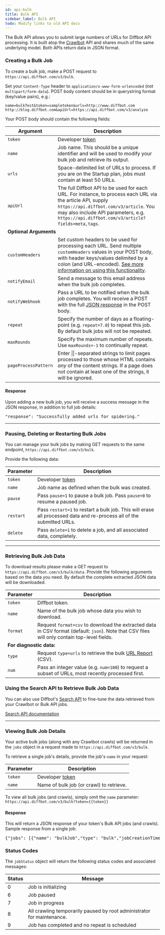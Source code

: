 ```yaml
---
id: api-bulk
title: Bulk API
sidebar_label: Bulk API
todo: Modify links to old API docs
---
```


<div id="docBody"><p>The Bulk API allows you to submit large numbers of URLs for Diffbot API processing. It is built atop the <a href="guides-crawl">Crawlbot</a> API and shares much of the same underlying model. Both APIs return data in JSON format.</p><h3 id="creating">Creating a Bulk Job</h3><div class="indent"><p>To create a bulk job, make a POST request to <code>https://api.diffbot.com/v3/bulk</code>.</p><p>Set your <code>Content-Type</code> header to <code>application/x-www-form-urlencoded</code> (not <code>multipart/form-data</code>). POST body content should be in querystring format (key/value pairs), e.g.:</p><pre class="nowrap"><code>name=bulkTest&amp;token=sampletoken&amp;urls=http://www.diffbot.com http://blog.diffbot.com&amp;apiUrl=https://api.diffbot.com/v3/analyze</code></pre><p>Your POST body should contain the following fields:</p><table class="controls table table-bordered" border="0" cellpadding="5"><thead><tr><th>Argument</th><th>Description</th></tr></thead><tbody><tr><td><code>token</code></td><td>Developer <a href="https://diffbot.com/pricing">token</a></td></tr><tr><td><code>name</code></td><td>Job name. This should be a unique identifier and will be used to modify your bulk job and retrieve its output.</td></tr><tr><td><code>urls</code></td><td>Space-delimited list of URLs to process. If you are on the Startup plan, jobs must contain at least 50 URLs.</td></tr><tr><td><code>apiUrl</code></td><td>The full Diffbot API to be used for each URL. For instance, to process each URL via the article API, supply <code>https://api.diffbot.com/v3/article</code>. You may also include API parameters, e.g. <code>https://api.diffbot.com/v3/article?fields=meta,tags</code>.</td></tr><tr><td colspan="2"><strong>Optional Arguments</strong></td></tr><tr><td><code>customHeaders</code></td><td>Set custom headers to be used for processing each URL. Send multiple <code>customHeaders</code> values in your POST body, with header keys/values delimited by a colon (and URL-encoded). <a href="guides-custom-headers">See more information on using this functionality</a>.</td></tr><tr><td><code>notifyEmail</code></td><td>Send a message to this email address when the bulk job completes.</td></tr><tr><td><code>notifyWebhook</code></td><td>Pass a URL to be notified when the bulk job completes. You will receive a POST with the full <a href="#response">JSON response</a> in the POST body.</td></tr><!--  <tr><td><code>obeyRobots</code></td><td>Pass <code>obeyRobots=0</code> to ignore a site's robots.txt instructions.</td></tr> --><tr><td><code>repeat</code></td><td>Specify the number of days as a floating-point (e.g. <code>repeat=7.0</code>) to repeat this job. By default bulk jobs will not be repeated.</td></tr><tr><td><code>maxRounds</code></td><td>Specify the maximum number of repeats. Use <code>maxRounds=-1</code> to continually repeat.</td></tr><tr><td><code>pageProcessPattern</code></td><td>Enter ||-separated strings to limit pages processed to those whose HTML contains <em>any</em> of the content strings. If a page does not contain at least one of the strings, it will be ignored.</td></tr></tbody></table><h4 id="response">Response</h4><p>Upon adding a new bulk job, you will receive a success message in the JSON response, in addition to full job details:</p><pre>"response": "Successfully added urls for spidering."</pre><hr><h3 id="pausedelete">Pausing, Deleting or Restarting Bulk Jobs</h3><p>You can manage your bulk jobs by making GET requests to the same endpoint, <code>https://api.diffbot.com/v3/bulk</code>.</p><p>Provide the following data:</p><table class="controls table table-bordered" border="0" cellpadding="5"><thead><tr><th>Parameter</th><th>Description</th></tr></thead><tbody><tr><td><code>token</code></td><td>Developer <a href="https://diffbot.com/pricing">token</a></td></tr><tr><td><code>name</code></td><td>Job name as defined when the bulk was created.</td></tr><tr><td><code>pause</code></td><td>Pass <code>pause=1</code> to pause a bulk job. Pass <code>pause=0</code> to resume a paused job.</td></tr><tr><td><code>restart</code></td><td>Pass <code>restart=1</code> to restart a bulk job. This will erase all processed data and re-process all of the submitted URLs.</td></tr><tr><td><code>delete</code></td><td>Pass <code>delete=1</code> to delete a job, and all associated data, completely.</td></tr></tbody></table><hr><h3 id="retrieving">Retrieving Bulk Job Data</h3><p>To download results please make a GET request to <code>https://api.diffbot.com/v3/bulk/data</code>. Provide the following arguments based on the data you need. By default the complete extracted JSON data will be downloaded.</p><table class="controls table table-bordered" border="0" cellpadding="5"><thead><tr><th>Parameter</th><th>Description</th></tr></thead><tbody><tr><td><code>token</code></td><td>Diffbot token.</td></tr><tr><td><code>name</code></td><td>Name of the bulk job whose data you wish to download.</td></tr><tr><td><code>format</code></td><td>Request <code>format=csv</code> to download the extracted data in CSV format (default: <code>json</code>). Note that CSV files will only contain top-level fields.</td></tr><tr><td colspan="2"><strong>For diagnostic data:</strong></td></tr><tr><td><code>type</code></td><td>Request <code>type=urls</code> to retrieve the bulk <a href="explain-bulk-url-report">URL Report</a> (CSV).</td></tr><tr><td><code>num</code></td><td>Pass an integer value (e.g. <code>num=100</code>) to request a subset of URLs, most recently processed first.</td></tr></tbody></table><h3>Using the Search API to Retrieve Bulk Job Data</h3><p>You can also use Diffbot's <a href="api-search">Search API</a> to fine-tune the data retrieved from your Crawlbot or Bulk API jobs.</p><p><a href="api-search">Search API documentation</a></p><hr><h3 id="details">Viewing Bulk Job Details</h3><p>Your active bulk jobs (along with any Crawlbot crawls) will be returned in the <code>jobs</code> object in a request made to <code>https://api.diffbot.com/v3/bulk</code>.</p><p>To retrieve a single job's details, provide the job's <code>name</code> in your request:</p><table class="controls table table-bordered" border="0" cellpadding="5"><thead><tr><th>Parameter</th><th>Description</th></tr></thead><tbody><tr><td><code>token</code></td><td>Developer <a href="https://diffbot.com/pricing">token</a></td></tr><tr><td><code>name</code></td><td>Name of bulk job (or crawl) to retrieve.</td></tr></tbody></table><p>To view all bulk jobs (and crawls), simply omit the <code>name</code> parameter: <code>https://api.diffbot.com/v3/bulk?token={{token}}</code></p><h4><a name="response"></a>Response</h4><p>This will return a JSON response of your token's Bulk API jobs (and crawls). Sample response from a single job:</p><!--{codesample1}--><pre>{"jobs": [{"name": "bulkJob","type": "bulk","jobCreationTimeUTC": 1426872272,"jobCompletionTimeUTC": 1426872504,"jobStatus": {"status": 9,"message": "Job has completed and no repeat is scheduled."},"sentJobDoneNotification": 1,"objectsFound": 100,"urlsHarvested": 200,"pageCrawlAttempts": 100,"pageCrawlSuccesses": 100,"pageCrawlSuccessesThisRound": 100,"pageProcessAttempts": 100,"pageProcessSuccesses": 100,"pageProcessSuccessesThisRound": 100,"maxRounds": 0,"repeat": 0.0,"crawlDelay": 0.25,"obeyRobots": 0,"roundsCompleted": 0,"roundStartTime": 0,"currentTime": 1443822680,"currentTimeUTC": 1443822680,"apiUrl": "https://api.diffbot.com/v3/analyze","urlCrawlPattern": "","urlProcessPattern": "","pageProcessPattern": "","urlCrawlRegEx": "","urlProcessRegEx": "","maxHops": -1,"downloadJson": "https://api.diffbot.com/v3/bulk/download/sampletoken-bulkJob_data.json","downloadUrls": "https://api.diffbot.com/v3/bulk/download/sampletoken-bulkJob_urls.csv","notifyEmail": "support@diffbot.com","notifyWebhook": "http://www.diffbot.com"}]}</pre><!--{endcodesample1}--><h3 id="status">Status Codes</h3><p>The <code>jobStatus</code> object will return the following status codes and associated messages:</p><table class="controls table table-bordered table-condensed" border="0" cellpadding="5"><thead><tr><th>Status</th><th>Message</th></tr></thead><tbody><tr><td>0</td><td>Job is initializing</td></tr><!--<tr><td>1</td><td>Job has reached maxRounds limit</td></tr><tr><td>2</td><td>Job has reached maxToCrawl limit</td></tr><tr><td>3</td><td>Job has reached maxToProcess limit</td></tr><tr><td>4</td><td>Next round to start in _____ seconds</td></tr><tr><td>5</td><td>No URLs were added to the crawl</td></tr>--><tr><td>6</td><td>Job paused</td></tr><tr><td>7</td><td>Job in progress</td></tr><tr><td>8</td><td>All crawling temporarily paused by root administrator for maintenance.</td></tr><tr><td>9</td><td>Job has completed and no repeat is scheduled</td></tr></tbody></table></div></div>